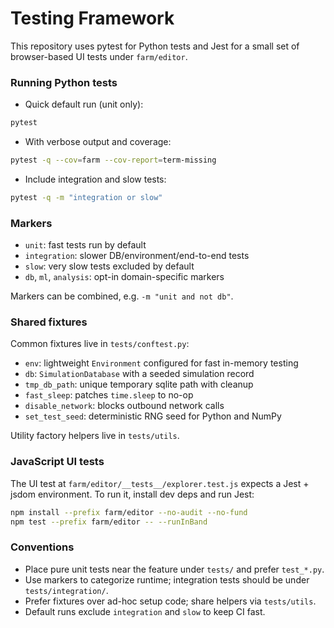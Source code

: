 # Testing Framework

This repository uses pytest for Python tests and Jest for a small set of browser-based UI tests under `farm/editor`.

### Running Python tests

- Quick default run (unit only):

```bash
pytest
```

- With verbose output and coverage:

```bash
pytest -q --cov=farm --cov-report=term-missing
```

- Include integration and slow tests:

```bash
pytest -q -m "integration or slow"
```

### Markers

- `unit`: fast tests run by default
- `integration`: slower DB/environment/end-to-end tests
- `slow`: very slow tests excluded by default
- `db`, `ml`, `analysis`: opt-in domain-specific markers

Markers can be combined, e.g. `-m "unit and not db"`.

### Shared fixtures

Common fixtures live in `tests/conftest.py`:

- `env`: lightweight `Environment` configured for fast in-memory testing
- `db`: `SimulationDatabase` with a seeded simulation record
- `tmp_db_path`: unique temporary sqlite path with cleanup
- `fast_sleep`: patches `time.sleep` to no-op
- `disable_network`: blocks outbound network calls
- `set_test_seed`: deterministic RNG seed for Python and NumPy

Utility factory helpers live in `tests/utils`.

### JavaScript UI tests

The UI test at `farm/editor/__tests__/explorer.test.js` expects a Jest + jsdom environment. To run it, install dev deps and run Jest:

```bash
npm install --prefix farm/editor --no-audit --no-fund
npm test --prefix farm/editor -- --runInBand
```

### Conventions

- Place pure unit tests near the feature under `tests/` and prefer `test_*.py`.
- Use markers to categorize runtime; integration tests should be under `tests/integration/`.
- Prefer fixtures over ad-hoc setup code; share helpers via `tests/utils`.
- Default runs exclude `integration` and `slow` to keep CI fast.
